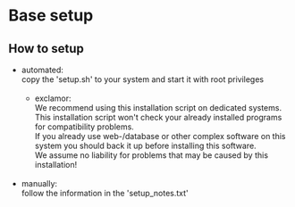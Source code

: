# Base setup

## How to setup
  - automated:
  <br> copy the 'setup.sh' to your system and start it with root privileges 
  <br> <br> 
    - exclamor:
    <br> We recommend using this installation script on dedicated systems.
    <br> This installation script won't check your already installed programs for compatibility problems.
    <br> If you already use web-/database or other complex software on this system you should back it up before installing this software.
    <br> We assume no liability for problems that may be caused by this installation! <br><br>
  - manually:
  <br> follow the information in the 'setup_notes.txt'
